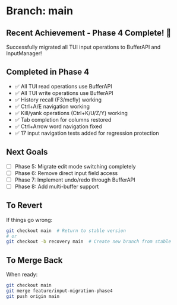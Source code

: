 # Branch: main

## Recent Achievement - Phase 4 Complete! 🎉
Successfully migrated all TUI input operations to BufferAPI and InputManager!

## Completed in Phase 4
- ✅ All TUI read operations use BufferAPI
- ✅ All TUI write operations use BufferAPI  
- ✅ History recall (F3/mcfly) working
- ✅ Ctrl+A/E navigation working
- ✅ Kill/yank operations (Ctrl+K/U/Z/Y) working
- ✅ Tab completion for columns restored
- ✅ Ctrl+Arrow word navigation fixed
- ✅ 17 input navigation tests added for regression protection

## Next Goals
- [ ] Phase 5: Migrate edit mode switching completely
- [ ] Phase 6: Remove direct input field access
- [ ] Phase 7: Implement undo/redo through BufferAPI
- [ ] Phase 8: Add multi-buffer support

## To Revert
If things go wrong:
```bash
git checkout main  # Return to stable version
# or
git checkout -b recovery main  # Create new branch from stable
```

## To Merge Back
When ready:
```bash
git checkout main
git merge feature/input-migration-phase4
git push origin main
```